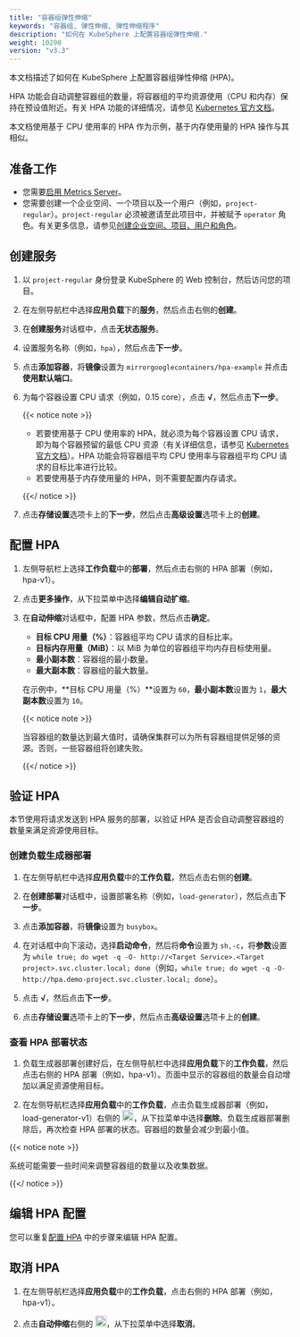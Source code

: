 ```yaml
---
title: "容器组弹性伸缩"
keywords: "容器组, 弹性伸缩, 弹性伸缩程序"
description: "如何在 KubeSphere 上配置容器组弹性伸缩."
weight: 10290
version: "v3.3"
---
```


本文档描述了如何在 KubeSphere 上配置容器组弹性伸缩 (HPA)。

HPA 功能会自动调整容器组的数量，将容器组的平均资源使用（CPU 和内存）保持在预设值附近。有关 HPA 功能的详细情况，请参见 [Kubernetes 官方文档](https://kubernetes.io/zh/docs/tasks/run-application/horizontal-pod-autoscale/)。

本文档使用基于 CPU 使用率的 HPA 作为示例，基于内存使用量的 HPA 操作与其相似。

## 准备工作

- 您需要[启用 Metrics Server](../../../pluggable-components/metrics-server/)。
- 您需要创建一个企业空间、一个项目以及一个用户（例如，`project-regular`）。`project-regular` 必须被邀请至此项目中，并被赋予 `operator` 角色。有关更多信息，请参见[创建企业空间、项目、用户和角色](../../../quick-start/create-workspace-and-project/)。

## 创建服务

1. 以 `project-regular` 身份登录 KubeSphere 的 Web 控制台，然后访问您的项目。 

2. 在左侧导航栏中选择**应用负载**下的**服务**，然后点击右侧的**创建**。

3. 在**创建服务**对话框中，点击**无状态服务**。

4. 设置服务名称（例如，`hpa`），然后点击**下一步**。

5. 点击**添加容器**，将**镜像**设置为 `mirrorgooglecontainers/hpa-example` 并点击**使用默认端口**。

6. 为每个容器设置 CPU 请求（例如，0.15 core），点击 **√**，然后点击**下一步**。

   {{< notice note >}}

   * 若要使用基于 CPU 使用率的 HPA，就必须为每个容器设置 CPU 请求，即为每个容器预留的最低 CPU 资源（有关详细信息，请参见 [Kubernetes 官方文档](https://kubernetes.io/zh/docs/tasks/run-application/horizontal-pod-autoscale/)）。HPA 功能会将容器组平均 CPU 使用率与容器组平均 CPU 请求的目标比率进行比较。
   * 若要使用基于内存使用量的 HPA，则不需要配置内存请求。

   {{</ notice >}}

7. 点击**存储设置**选项卡上的**下一步**，然后点击**高级设置**选项卡上的**创建**。

## 配置 HPA

1. 左侧导航栏上选择**工作负载**中的**部署**，然后点击右侧的 HPA 部署（例如，hpa-v1）。

2. 点击**更多操作**，从下拉菜单中选择**编辑自动扩缩**。

3. 在**自动伸缩**对话框中，配置 HPA 参数，然后点击**确定**。

   * **目标 CPU 用量（%）**：容器组平均 CPU 请求的目标比率。
   * **目标内存用量（MiB）**：以 MiB 为单位的容器组平均内存目标使用量。
   * **最小副本数**：容器组的最小数量。
   * **最大副本数**：容器组的最大数量。

   在示例中，**目标 CPU 用量（%）**设置为 `60`，**最小副本数**设置为 `1`，**最大副本数**设置为 `10`。

   {{< notice note >}}

   当容器组的数量达到最大值时，请确保集群可以为所有容器组提供足够的资源。否则，一些容器组将创建失败。

   {{</ notice >}}

## 验证 HPA

本节使用将请求发送到 HPA 服务的部署，以验证 HPA 是否会自动调整容器组的数量来满足资源使用目标。

### 创建负载生成器部署

1. 在左侧导航栏中选择**应用负载**中的**工作负载**，然后点击右侧的**创建**。

2. 在**创建部署**对话框中，设置部署名称（例如，`load-generator`），然后点击**下一步**。

3. 点击**添加容器**，将**镜像**设置为 `busybox`。

4. 在对话框中向下滚动，选择**启动命令**，然后将**命令**设置为 `sh,-c`，将**参数**设置为 `while true; do wget -q -O- http://<Target Service>.<Target project>.svc.cluster.local; done`（例如，`while true; do wget -q -O- http://hpa.demo-project.svc.cluster.local; done`）。

5. 点击 **√**，然后点击**下一步**。

6. 点击**存储设置**选项卡上的**下一步**，然后点击**高级设置**选项卡上的**创建**。

### 查看 HPA 部署状态

1. 负载生成器部署创建好后，在左侧导航栏中选择**应用负载**下的**工作负载**，然后点击右侧的 HPA 部署（例如，hpa-v1）。页面中显示的容器组的数量会自动增加以满足资源使用目标。

2. 在左侧导航栏选择**应用负载**中的**工作负载**，点击负载生成器部署（例如，load-generator-v1）右侧的 <img src="/images/docs/v3.x/zh-cn/project-user-guide/application-workloads/horizontal-pod-autoscaling/three-dots.png" width="20px" alt="icon" />，从下拉菜单中选择**删除**。负载生成器部署删除后，再次检查 HPA 部署的状态。容器组的数量会减少到最小值。

{{< notice note >}}

系统可能需要一些时间来调整容器组的数量以及收集数据。

{{</ notice >}}

## 编辑 HPA 配置

您可以重复[配置 HPA](#配置-hpa) 中的步骤来编辑 HPA 配置。

## 取消 HPA

1. 在左侧导航栏选择**应用负载**中的**工作负载**，点击右侧的 HPA 部署（例如，hpa-v1）。

2. 点击**自动伸缩**右侧的 <img src="/images/docs/v3.x/zh-cn/project-user-guide/application-workloads/horizontal-pod-autoscaling/three-dots.png" width="20px" alt="icon" />，从下拉菜单中选择**取消**。

